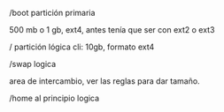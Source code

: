 /boot 
partición primaria

500 mb o 1 gb, ext4, antes tenía que ser con ext2 o ext3

/ 
partición lógica
cli: 10gb, formato ext4

/swap
logica

area de intercambio,
 ver las reglas para dar tamaño.

/home
al principio
logica



